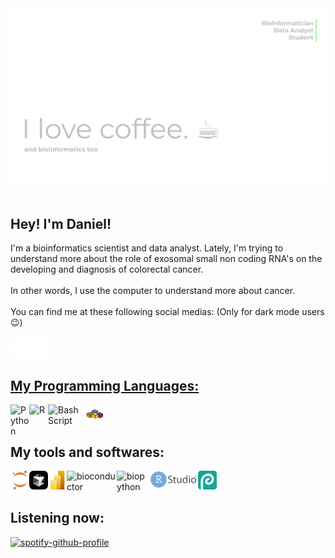 <img src="https://github.com/Danigro12/test_repo/blob/main/background_git.png">
<br/>
<br/>

## Hey! I'm Daniel!
I'm a bioinformatics scientist and data analyst. Lately, I'm trying to understand more about the role of exosomal small non coding RNA's on the developing and diagnosis of colorectal cancer.
<br>
<br>
In other words, I use the computer to understand more about cancer.
<br>
<br>
You can find me at these following social medias:
(Only for dark mode users 😉)
<br/>
<br/>
<a href="https://linkedin.com/in/daniel-nigro" target="_blank"><img align="left" alt="Daniel Nigro | LinkedIn" width="30px" src="https://github.com/Aakarsh-B/trying-repos/blob/master/linkedin.svg" />
<a href="https://instagram.com/dan_cfn" target="_blank"><img align="left" alt="Daniel Nigro | Instagram" width="30px" src="https://github.com/Aakarsh-B/trying-repos/blob/master/insta.svg" />
<br/>
<br/>
## My Programming Languages:
<a href="https://www.python.org" target="_blank"> <img align="left" alt="Python" width="30px" src="https://s3.dualstack.us-east-2.amazonaws.com/pythondotorg-assets/media/files/python-logo-only.svg"/> </a>
<a href="https://www.r-project.org" target="_blank"> <img align="left" alt="R" width="30px" src="https://www.r-project.org/logo/Rlogo.svg"/> </a>
<a href="https://pt.wikipedia.org/wiki/Bash" target="_blank"> <img align="left" alt="Bash Script" width="60px" src="https://bashlogo.com/img/logo/svg/full_colored_dark.svg"/> </a>
<a href="https://learn.microsoft.com/pt-br/office/vba/library-reference/concepts/getting-started-with-vba-in-office" target="_blank"> <img align="left" alt="VBA" width="30px" src="https://github.com/Danigro12/test_repo/blob/main/file-type-vba.svg"/> </a>
<br/>
<br/>
## My tools and softwares:
<a href="https://jupyter.org/" target="_blank"> <img align="left" alt="jupyter_notebook" width="30px" src="https://github.com/Danigro12/test_repo/blob/main/jupyter-icon.svg"/> </a>
<a href="https://www.cursor.com/" target="_blank"> <img align="left" alt="photoshop" width="30px" src="https://github.com/Danigro12/test_repo/blob/main/cursor_logo.svg"/> </a>
<a href="https://www.microsoft.com/pt-br/power-platform/products/power-bi" target="_blank"> <img align="left" alt="power_bi" width="30px" src="https://github.com/Danigro12/test_repo/blob/main/powerbi.png"/> </a>
<a href="https://www.bioconductor.org/" target="_blank"> <img align="left" alt="bioconductor" width="80px" src="https://www.bioconductor.org/images/logo/svg/bioconductor_logo_cmyk.svg"/> </a>
<a href="https://www.biopython.org/" target="_blank"> <img align="left" alt="biopython" width="50px" src="https://biopython.org/assets/images/biopython_logo.svg"/> </a>
<a href="https://posit.co/products/open-source/rstudio/" target="_blank"> <img align="left" alt="biopython" width="80px" src="https://github.com/Danigro12/test_repo/blob/main/r-studio-1.svg"/> </a>
<a href="https://www.photopea.com/" target="_blank"> <img align="left" alt="photoshop" width="30px" src="https://github.com/Danigro12/test_repo/blob/main/photopea-1.svg"/> </a>
<br/>
<br/>
## Listening now:
[![spotify-github-profile](https://spotify-github-profile.kittinanx.com/api/view?uid=daniel.nigro&cover_image=true&theme=natemoo-re&show_offline=true&background_color=121212&interchange=false&bar_color=53b14f&bar_color_cover=false)](https://spotify-github-profile.kittinanx.com/api/view?uid=daniel.nigro&redirect=true)
<br/>
